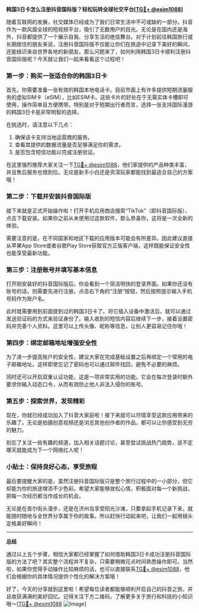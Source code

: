 **韩国3日卡怎么注册抖音国际版？轻松玩转全球社交平台[[TG💪+ @esim1088](https://t.me/s/esim1088)]**

随着互联网的发展，社交媒体已经成为了我们日常生活中不可或缺的一部分。抖音作为一款风靡全球的短视频平台，吸引了无数用户的目光。无论是在国内还是海外，抖音都提供了一个展示自我、分享生活的绝佳舞台。对于计划前往韩国旅行或长期居住的朋友来说，注册抖音国际版不仅能让你们在旅途中记录下美好的瞬间，还能结识来自世界各地的新朋友。那么问题来了，如何利用韩国3日卡顺利注册抖音国际版呢？今天就让我们一起来看看这个过程吧！

### **第一步：购买一张适合你的韩国3日卡**

首先，你需要准备一张有效的韩国本地电话卡。目前市面上有许多提供短期流量服务的虚拟SIM卡（eSIM），比如ESIM卡。这些卡片的好处在于无需实体卡槽即可使用，操作简单且方便携带。特别是对于短期出行者而言，选择一张支持国际漫游的韩国3日卡是非常明智的选择。

在挑选时，请注意以下几点：
1. 确保该卡支持当地运营商的服务。
2. 查看其提供的数据流量是否足够满足你的需求。
3. 是否包含短信功能以完成注册验证。

在这里强烈推荐大家关注一下[TG💪+ @esim1088](https://t.me/s/esim1088)，他们家提供的产品种类丰富，并且售后服务也很到位。无论是新手小白还是资深玩家都能找到最适合自己的方案哦！

### **第二步：下载并安装抖音国际版**

接下来就是正式开始操作啦！打开手机应用商店搜索“TikTok”（即抖音国际版），点击下载安装。如果你之前从未使用过这款软件，那么恭喜你，这将是一次全新的体验。

需要注意的是，在不同国家和地区下载的应用版本可能会有所差异。因此建议直接从苹果App Store或者谷歌Play Store获取官方正版客户端，这样既能保证安全性也能享受最新功能。

### **第三步：注册账号并填写基本信息**

打开刚安装好的抖音国际版后，你会看到一个简洁明快的登录界面。如果你还没有账号的话，则需要先进行注册。点击右下角的“注册”按钮，然后按照提示输入手机号码作为账户名。

此时就需要用到前面提到过的韩国3日卡了。将它插入设备中激活后，就可以通过发送验证码的方式来验证身份了。输入收到的短信内容后继续下一步，接着设置密码并完善个人资料。这里可以上传头像、昵称等信息，让别人更容易记住你哦！

### **第四步：绑定邮箱地址增强安全性**

为了进一步提高账户的安全性，建议大家在完成基础设置之后再绑定一个常用的电子邮箱地址。这样即使忘记了密码也可以通过邮件找回，避免不必要的麻烦。

同时还可以开启双重认证功能，这是一项非常实用的功能。它会在每次登录时额外要求你输入动态口令，从而有效防止他人非法入侵你的账号。

### **第五步：探索世界，发现精彩**

现在，你就已经成功加入了抖音大家庭啦！接下来就可以尽情享受这款应用带来的乐趣了。无论是拍摄创意视频还是浏览其他创作者的作品，都可以让你感受到无穷的魅力。

别忘了关注一些有趣的频道，加入相关话题讨论，甚至尝试挑战热门趋势，说不定哪天就能成为下一个网络红人呢！

### **小贴士：保持良好心态，享受旅程**

最后要提醒大家的是，虽然注册抖音国际版只是整个旅行过程中的一小部分，但它却能为你的旅途增添不少色彩。希望大家能够放松心情，积极面对每一个新挑战，把每一次经历都当作成长的机会。

无论是在首尔街头漫步，还是在济州岛享受阳光沙滩，只要拿起手机记录下来，就能随时随地与全世界分享属于你的故事。所以赶快行动起来吧，让我们一起用镜头定格美好瞬间！

---

**总结**

通过以上五个步骤，相信大家都已经掌握了如何借助韩国3日卡成功注册抖音国际版的方法了吧？其实整个流程并不复杂，只需要稍微花点时间熟悉操作即可。当然啦，如果你觉得手动操作比较麻烦的话，也可以直接联系[TG💪+ @esim1088](https://t.me/s/esim1088)，他们会根据你的具体情况提供个性化的解决方案哦！

好了，今天的分享就到这里啦！希望每位读者都能够顺利开启自己的抖音之旅，并且收获满满的美好回忆。记得关注下方二维码，了解更多关于旅行和科技的小知识哦～[[TG💪+ @esim1088](https://t.me/s/esim1088) ![Image](https://i.postimg.cc/4NQfJmqS/Snipaste-2025-05-13-00-14-12.png)]